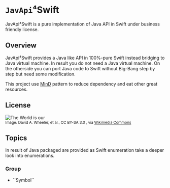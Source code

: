 # ``JavApi``⁴Swift

JavApi⁴Swift is a pure implementation of Java API in Swift under business friendly license.

## Overview

JavApi⁴Swift provides a Java like API in 100%-pure Swift instead bridging to Java virtual machine. In result you do not need a Java virtual machine. On the otherside you can port Java code to Swift without Big-Bang step by step but need some modification.

This project use [MinD](https://sword-lang.org/sword-entwicklungsrichtlinien.html) pattern to reduce dependency and eat other great resources.

## License


![The World is our](Floss-license-slide-image.svg)
<br/><small>Image: David A. Wheeler, et al., CC BY-SA 3.0 , via [Wikimedia Commons](https://commons.wikimedia.org/wiki/File:Floss-license-slide-image.svg)</small>


## Topics

In result of Java packaged are provided as Swift enumeration take a deeper look into enumerations. 

### <!--@START_MENU_TOKEN@-->Group<!--@END_MENU_TOKEN@-->

- <!--@START_MENU_TOKEN@-->``Symbol``<!--@END_MENU_TOKEN@-->
